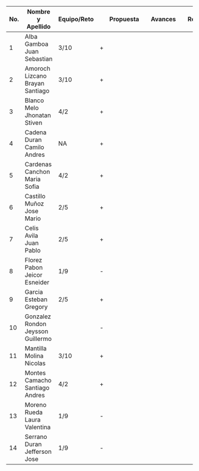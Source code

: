 | No. | Nombre y Apellido                | Equipo/Reto |   | Propuesta|   | Avances |   |Reporte |
|-----|----------------------------------|-------------|---|----------|---|---------|---|--------|
| 1   | Alba Gamboa Juan Sebastian       |     3/10    | + |          |   |         |   |        |
| 2   | Amoroch Lizcano Brayan Santiago  |     3/10    | + |          |   |         |   |        |
| 3   | Blanco Melo Jhonatan Stiven      |     4/2     | + |          |   |         |   |        |
| 4   | Cadena Duran Camilo Andres       |      NA     | + |          |   |         |   |        |
| 5   | Cardenas Canchon Maria Sofia     |     4/2     | + |          |   |         |   |        |
| 6   | Castillo Muñoz Jose Mario        |     2/5     | + |          |   |         |   |        |
| 7   | Celis Avila Juan Pablo           |     2/5     | + |          |   |         |   |        |
| 8   | Florez Pabon Jeicor Esneider     |     1/9     | - |          |   |         |   |        |
| 9   | Garcia Esteban Gregory           |     2/5     | + |          |   |         |   |        |
| 10  | Gonzalez Rondon Jeysson Guillermo|             | - |          |   |         |   |        |
| 11  | Mantilla Molina Nicolas          |     3/10    | + |          |   |         |   |        |
| 12  | Montes Camacho Santiago Andres   |     4/2     | + |          |   |         |   |        |
| 13  | Moreno Rueda Laura Valentina     |     1/9     | - |          |   |         |   |        |
| 14  | Serrano Duran Jefferson Jose     |     1/9     | - |          |   |         |   |        |
